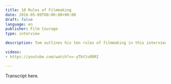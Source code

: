 ```yaml
---
title: 10 Rules of Filmmaking
date: 2016-05-09T00:00:00+00:00
draft: false
language: en
publisher: Film Courage
type: interview

description: Tom outlines his ten rules of filmmaking in this interview with Film Courage.

videos:
- https://youtube.com/watch?v=-yTbY1vRRRI

---
```


Transcript here.